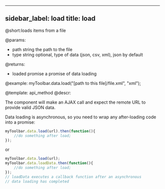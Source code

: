 
---
sidebar_label: load
title: load
---          

@short:loads items from a file

@params:
- path 		string		the path to the file
- type		string		optional, type of data (json, csv, xml), json by default

@returns:

- loaded		promise		a promise of data loading



@example:
myToolbar.data.load("[path to this file]/file.xml", "xml");

@template: api_method
@descr:


The component will make an AJAX call and expect the remote URL to provide valid JSON data.

Data loading is asynchronous, so you need to wrap any after-loading code into a promise:

~~~js
myToolbar.data.load(url).then(function(){
	//do something after load;
});
~~~

or

~~~js
myToolbar.data.load(url);
myToolbar.data.loadData.then(function(){
	//do something after load;
});
// loadData executes a callback function after an asynchronous
// data loading has completed
~~~

